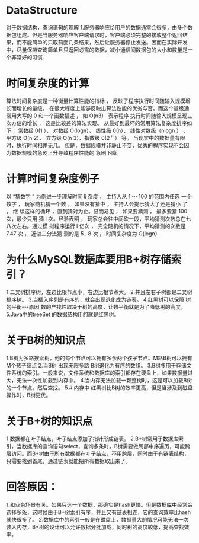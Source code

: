 # DataStructure
对于数据结构，查询语句的理解
1.服务器响应给用户的数据通常会很多，由多个数据包组成。但是当服务器响应客户端请求时，客户端必须完整的接收整个返回结果，而不能简单的只取前面几条结果，然后让服务器停止发送。因而在实际开发中，尽量保持查询简单且只返回必需的数据，减小通信间数据包的大小和数量是一个非常好的习惯.
# 时间复杂度的计算
算法时间复杂度是一种衡量计算性能的指标 ， 反映了程序执行时间随输入规模增长而增长的量级，
在很大程度上能够反映出算法性能的优劣与否。而这个量级通常用大写的 0 和一个函数描述 ， 如 O(n3） 表示程序
执行时间随输入规模呈现三次方倍的增长 ， 这是比较差的算法实现。
从最好到最坏的常用算法复杂度排序如下：
常数级 0(1 ）、
对数级 O(logn）、
线性级 0(n）、
线性对数级（nlogn ） 、
平方级 O(n 2）、
立方级 O(n 3）、指数级 0(2＂） 等。
当现实中的数据量有限时，执行时间相差无几。
但是，数据规模并非静止不变，优秀的程序实现不会因为数据规模的急剧上升导致程序性能的
急剧下降。
# 计算时间复杂度例子
以 “猜数字 ” 为例进一步理解时间复杂度 ， 主持人从 1 ～ 100 的范围内任选
一个数字 ， 玩家随机猜一个数 ， 如果没有猜中 ， 主持人会提示猜大了还是猜小 了 ， 继
续这样的循环 ，直到猜对为止。显而易见 ， 如果要猜测 ， 最多要猜 100 次，最少只用
猜 l 次。经验表明 ， 玩家总会往中间砍一段，平均猜测次数总在七八次左右。通过模
拟程序运行 l 亿次 ， 完全随机的情况下，平均猜测的次数是 7.47 次 ， 近似二分法猜
测的是 5 . 8 次 ， 时间复杂度为 O(logn）
# 为什么MySQL数据库要用B+树存储索引？
1 二叉树排序树，左边比根节点小，右边比根节点大。
2.并且左右子树都是二叉树排序树。
3.当插入序列是有序的，就会出现退化成为链表。
4.红黑树可以保障 树的平衡---原因 数的产找性取决于树的高度，让数平衡就是为了降低树的高度。
5.Java中的treeSet 的数据结构用的就是红黑树。
# 关于B树的知识点
1.B树为多路搜索树，他的每个节点可以拥有多余两个孩子节点。M路B树可以拥有M个孩子结点
2.当B树 出现无限多路 B树退化为有序的数组。
3.B树多用于存储文件系统的索引。一般来说，文件系统和数据库的索引都存在硬盘上，如果数据量过大，无法一次性加载到内存中。
4.当内存无法加载一颗整树时，这是可以加载B树的一个节点。然后查找。
5.# 内存中 红黑树比B树的效率更高，但是当涉及到磁盘操作时，B树更优。
# 关于B+树的知识点
1.数据都在叶子结点，叶子结点添加了指针形成链表。
2.B+树常用于数据库索引，当数据库的查询语句select，查询多条时，B树需要做局部中序遍历，可能跨层访问。而B+树由于所有数据都在叶子结点，不用跨层，同时由于有链表结构，只需要找到首尾，通过链表就能把所有数据取出来了。
# 回答原因：
1.和业务场景有关。如果只选一个数据，那确实是hash更快。但是数据库中经常会选择多条，这时候由于B+树索引有序，并且又有链表相连，它的查询效率比hash就快很多了。
2.数据库中的索引一般是在磁盘上，数据量大的情况可能无法一次装入内存，B+树的设计可以允许数据分批加载，同时树的高度较低，提高查找效率。
